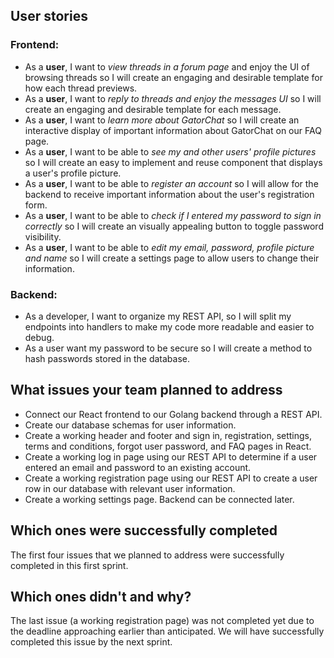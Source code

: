## User stories
### Frontend:
- As a **user**, I want to *view threads in a forum page* and enjoy the UI of browsing threads so I will create an engaging and desirable template for how each thread previews.
- As a **user**, I want to *reply to threads and enjoy the messages UI* so I will create an engaging and desirable template for each message.
- As a **user**, I want to *learn more about GatorChat* so I will create an interactive display of important information about GatorChat on our FAQ page.
- As a **user**, I want to be able to *see my and other users' profile pictures* so I will create an easy to implement and reuse component that displays a user's profile picture.
- As a **user**, I want to be able to *register an account* so I will allow for the backend to receive important information about the user's registration form.
- As a **user**, I want to be able to *check if I entered my password to sign in correctly* so I will create an visually appealing button to toggle password visibility.
- As a **user**, I want to be able to *edit my email, password, profile picture and name* so I will create a settings page to allow users to change their information.

### Backend:
- As a developer, I want to organize my REST API, so I will split my endpoints into handlers to make my code more readable and easier to debug.
- As a user want my password to be secure so I will create a method to hash passwords stored in the database.

## What issues your team planned to address
- Connect our React frontend to our Golang backend through a REST API.
- Create our database schemas for user information.
- Create a working header and footer and sign in, registration, settings, terms and conditions, forgot user password, and FAQ pages in React.
- Create a working log in page using our REST API to determine if a user entered an email and password to an existing account.
- Create a working registration page using our REST API to create a user row in our database with relevant user information.
- Create a working settings page. Backend can be connected later.
 
## Which ones were successfully completed
The first four issues that we planned to address were successfully completed in this first sprint.

## Which ones didn't and why?
The last issue (a working registration page) was not completed yet due to the deadline approaching earlier than anticipated. We will have successfully completed this issue by the next sprint.
